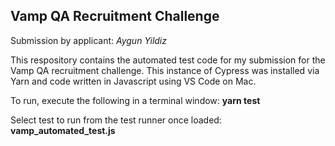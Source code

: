 ## Vamp QA Recruitment Challenge

Submission by applicant: _Aygun Yildiz_

This respository contains the automated test code for my submission for the Vamp QA recruitment challenge. This instance of Cypress was installed via Yarn and code written in Javascript using VS Code on Mac.

To run, execute the following in a terminal window: **yarn test**

Select test to run from the test runner once loaded: **vamp_automated_test.js**





